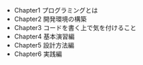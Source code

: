- Chapter1 プログラミングとは<br>
- Chapter2 開発環境の構築<br>
- Chapter3 コードを書く上で気を付けること<br>
- Chapter4 基本演習編<br>
- Chapter5 設計方法編<br>
- Chapter6 実践編
